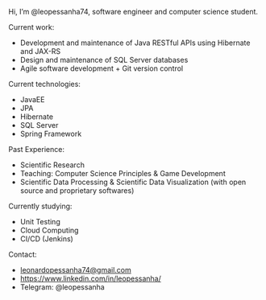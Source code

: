 Hi, I’m @leopessanha74, software engineer and computer science student.

Current work:
- Development and maintenance of Java RESTful APIs using Hibernate and JAX-RS
- Design and maintenance of SQL Server databases
- Agile software development + Git version control

Current technologies:
- JavaEE
- JPA
- Hibernate
- SQL Server
- Spring Framework

Past Experience:
- Scientific Research
- Teaching: Computer Science Principles & Game Development
- Scientific Data Processing & Scientific Data Visualization (with open source and proprietary softwares)

Currently studying:
- Unit Testing
- Cloud Computing
- CI/CD (Jenkins)

Contact:
- leonardopessanha74@gmail.com
- https://www.linkedin.com/in/leopessanha/
- Telegram: @leopessanha

<!---
leopessanha74/leopessanha74 is a ✨ special ✨ repository because its `README.md` (this file) appears on your GitHub profile.
You can click the Preview link to take a look at your changes.
--->

